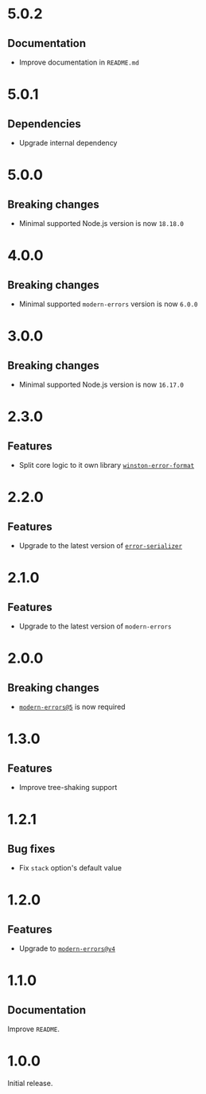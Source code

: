 # 5.0.2

## Documentation

- Improve documentation in `README.md`

# 5.0.1

## Dependencies

- Upgrade internal dependency

# 5.0.0

## Breaking changes

- Minimal supported Node.js version is now `18.18.0`

# 4.0.0

## Breaking changes

- Minimal supported `modern-errors` version is now `6.0.0`

# 3.0.0

## Breaking changes

- Minimal supported Node.js version is now `16.17.0`

# 2.3.0

## Features

- Split core logic to it own library
  [`winston-error-format`](https://github.com/ehmicky/winston-error-format)

# 2.2.0

## Features

- Upgrade to the latest version of
  [`error-serializer`](https://github.com/ehmicky/error-serializer)

# 2.1.0

## Features

- Upgrade to the latest version of `modern-errors`

# 2.0.0

## Breaking changes

- [`modern-errors@5`](https://github.com/ehmicky/modern-errors/releases/tag/5.0.0)
  is now required

# 1.3.0

## Features

- Improve tree-shaking support

# 1.2.1

## Bug fixes

- Fix `stack` option's default value

# 1.2.0

## Features

- Upgrade to
  [`modern-errors@v4`](https://github.com/ehmicky/modern-errors/releases/tag/4.0.0)

# 1.1.0

## Documentation

Improve `README`.

# 1.0.0

Initial release.
